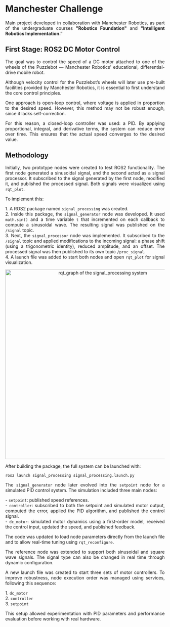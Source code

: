 # Manchester Challenge

<p align="justify">
Main project developed in collaboration with Manchester Robotics, as part of the undergraduate courses <strong>"Robotics Foundation"</strong> and <strong>"Intelligent Robotics Implementation."</strong>
</p>

## First Stage: ROS2 DC Motor Control

<p align="justify">
The goal was to control the speed of a DC motor attached to one of the wheels of the Puzzlebot — Manchester Robotics’ educational, differential-drive mobile robot.
</p>

<p align="justify">
Although velocity control for the Puzzlebot’s wheels will later use pre-built facilities provided by Manchester Robotics, it is essential to first understand the core control principles.
</p>

<p align="justify">
One approach is open-loop control, where voltage is applied in proportion to the desired speed. However, this method may not be robust enough, since it lacks self-correction.
</p>

<p align="justify">
For this reason, a closed-loop controller was used: a PID. By applying proportional, integral, and derivative terms, the system can reduce error over time. This ensures that the actual speed converges to the desired value.
</p>

## Methodology

<p align="justify">
Initially, two prototype nodes were created to test ROS2 functionality. The first node generated a sinusoidal signal, and the second acted as a signal processor. It subscribed to the signal generated by the first node, modified it, and published the processed signal. Both signals were visualized using <code>rqt_plot</code>.
</p>

<p align="justify">
To implement this:
</p>

<p align="justify">
1. A ROS2 package named <code>signal_processing</code> was created.<br>
2. Inside this package, the <code>signal_generator</code> node was developed. It used <code>math.sin()</code> and a time variable <code>t</code> that incremented on each callback to compute a sinusoidal wave. The resulting signal was published on the <code>/signal</code> topic.<br>
3. Next, the <code>signal_processor</code> node was implemented. It subscribed to the <code>/signal</code> topic and applied modifications to the incoming signal: a phase shift (using a trigonometric identity), reduced amplitude, and an offset. The processed signal was then published to its own topic <code>/proc_signal</code>.<br>
4. A launch file was added to start both nodes and open <code>rqt_plot</code> for signal visualization.
</p>

<p align="center">
  <img src="https://github.com/user-attachments/assets/28615f98-54db-4918-b63d-d1fafd96970a" alt="rqt_graph of the signal_processing system" width="600"/>
</p>

<p align="justify">
After building the package, the full system can be launched with:
</p>

```bash
ros2 launch signal_processing signal_processing.launch.py
```

<p align="justify">
The <code>signal_generator</code> node later evolved into the <code>setpoint</code> node for a simulated PID control system. The simulation included three main nodes:
</p>

<p align="justify">
- <code>setpoint</code>: published speed references.<br>
- <code>controller</code>: subscribed to both the setpoint and simulated motor output, computed the error, applied the PID algorithm, and published the control signal.<br>
- <code>dc_motor</code>: simulated motor dynamics using a first-order model, received the control input, updated the speed, and published feedback.
</p>

<p align="justify">
The code was updated to load node parameters directly from the launch file and to allow real-time tuning using <code>rqt_reconfigure</code>.
</p>

<p align="justify">
The reference node was extended to support both sinusoidal and square wave signals. The signal type can also be changed in real time through dynamic configuration.
</p>

<p align="justify">
A new launch file was created to start three sets of motor controllers. To improve robustness, node execution order was managed using services, following this sequence:
</p>

<p align="justify">
1. <code>dc_motor</code><br>
2. <code>controller</code><br>
3. <code>setpoint</code>
</p>

<p align="justify">
This setup allowed experimentation with PID parameters and performance evaluation before working with real hardware.
</p>
